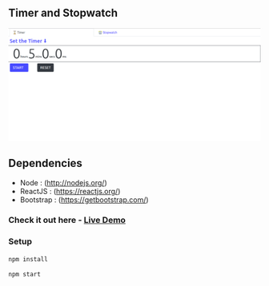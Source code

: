 ## Timer and Stopwatch

![Home Page](https://github.com/Manishsharma203/portf/blob/master/stopwatch_and_timer/public/Homepage.png)

## Dependencies
* Node : (http://nodejs.org/)
* ReactJS : (https://reactjs.org/)
* Bootstrap : (https://getbootstrap.com/)

### Check it out here - [Live Demo](https://timer-ms.netlify.com/)

### Setup

```
npm install
```
```
npm start
```
